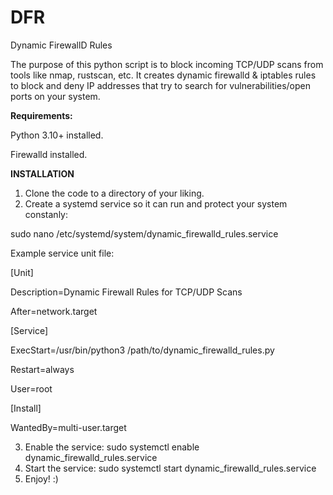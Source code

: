 # DFR
Dynamic FirewallD Rules

The purpose of this python script is to block incoming TCP/UDP scans from tools like nmap, rustscan, etc. It creates dynamic firewalld & iptables rules to block and deny IP addresses that try to search for vulnerabilities/open ports on your system.

**Requirements:**

Python 3.10+ installed.

Firewalld installed.

**INSTALLATION**

1. Clone the code to a directory of your liking.
2. Create a systemd service so it can run and protect your system constanly:

sudo nano /etc/systemd/system/dynamic_firewalld_rules.service

Example service unit file:

[Unit]

Description=Dynamic Firewall Rules for TCP/UDP Scans

After=network.target

[Service]

ExecStart=/usr/bin/python3 /path/to/dynamic_firewalld_rules.py

Restart=always

User=root

[Install]

WantedBy=multi-user.target

3. Enable the service:
sudo systemctl enable dynamic_firewalld_rules.service
4. Start the service:
sudo systemctl start dynamic_firewalld_rules.service
5. Enjoy! :)
